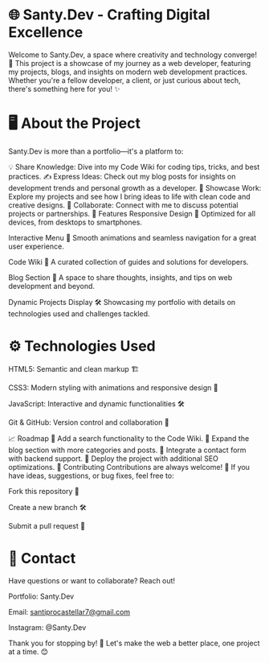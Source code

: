 # 🌐 Santy.Dev - Crafting Digital Excellence
Welcome to Santy.Dev, a space where creativity and technology converge! 🚀
This project is a showcase of my journey as a web developer, featuring my projects, blogs, and insights on modern web development practices. Whether you're a fellow developer, a client, or just curious about tech, there's something here for you! ✨

# 🖥️ About the Project
Santy.Dev is more than a portfolio—it's a platform to:

💡 Share Knowledge: Dive into my Code Wiki for coding tips, tricks, and best practices.
✍️ Express Ideas: Check out my blog posts for insights on development trends and personal growth as a developer.
🔨 Showcase Work: Explore my projects and see how I bring ideas to life with clean code and creative designs.
🤝 Collaborate: Connect with me to discuss potential projects or partnerships.
📂 Features
Responsive Design 🌟
Optimized for all devices, from desktops to smartphones.

Interactive Menu 📜
Smooth animations and seamless navigation for a great user experience.

Code Wiki 📘
A curated collection of guides and solutions for developers.

Blog Section 📝
A space to share thoughts, insights, and tips on web development and beyond.

Dynamic Projects Display 🛠️
Showcasing my portfolio with details on technologies used and challenges tackled.

# ⚙️ Technologies Used
HTML5: Semantic and clean markup 🏗️

CSS3: Modern styling with animations and responsive design 🎨

JavaScript: Interactive and dynamic functionalities 🛠️

Git & GitHub: Version control and collaboration 🤝

📈 Roadmap
🚧 Add a search functionality to the Code Wiki.
🌟 Expand the blog section with more categories and posts.
🔧 Integrate a contact form with backend support.
🚀 Deploy the project with additional SEO optimizations.
🤝 Contributing
Contributions are always welcome! 🌟
If you have ideas, suggestions, or bug fixes, feel free to:

Fork this repository 🍴

Create a new branch 🛠️

Submit a pull request 🚀

# 📧 Contact

Have questions or want to collaborate? Reach out!

Portfolio: Santy.Dev

Email: santiprocastellar7@gmail.com

Instagram: @Santy.Dev

Thank you for stopping by! 🌟 Let's make the web a better place, one project at a time. 😊

